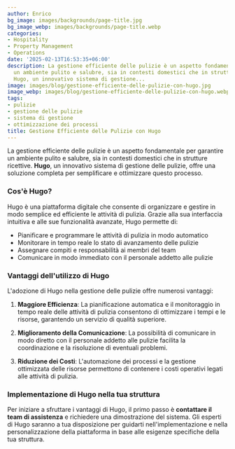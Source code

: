 ```yaml
---
author: Enrico
bg_image: images/backgrounds/page-title.jpg
bg_image_webp: images/backgrounds/page-title.webp
categories:
- Hospitality
- Property Management
- Operations
date: '2025-02-13T16:53:35+06:00'
description: La gestione efficiente delle pulizie è un aspetto fondamentale per garantire
  un ambiente pulito e salubre, sia in contesti domestici che in strutture ricettive.
  Hugo, un innovativo sistema di gestione...
image: images/blog/gestione-efficiente-delle-pulizie-con-hugo.jpg
image_webp: images/blog/gestione-efficiente-delle-pulizie-con-hugo.webp
tags:
- pulizie
- gestione delle pulizie
- sistema di gestione
- ottimizzazione dei processi
title: Gestione Efficiente delle Pulizie con Hugo
---
```


La gestione efficiente delle pulizie è un aspetto fondamentale per garantire un ambiente pulito e salubre, sia in contesti domestici che in strutture ricettive. **Hugo**, un innovativo sistema di gestione delle pulizie, offre una soluzione completa per semplificare e ottimizzare questo processo.

### Cos'è Hugo?


Hugo è una piattaforma digitale che consente di organizzare e gestire in modo semplice ed efficiente le attività di pulizia. Grazie alla sua interfaccia intuitiva e alle sue funzionalità avanzate, Hugo permette di:

- Pianificare e programmare le attività di pulizia in modo automatico
- Monitorare in tempo reale lo stato di avanzamento delle pulizie
- Assegnare compiti e responsabilità ai membri del team
- Comunicare in modo immediato con il personale addetto alle pulizie

### Vantaggi dell'utilizzo di Hugo


L'adozione di Hugo nella gestione delle pulizie offre numerosi vantaggi:

1. **Maggiore Efficienza**: La pianificazione automatica e il monitoraggio in tempo reale delle attività di pulizia consentono di ottimizzare i tempi e le risorse, garantendo un servizio di qualità superiore.

2. **Miglioramento della Comunicazione**: La possibilità di comunicare in modo diretto con il personale addetto alle pulizie facilita la coordinazione e la risoluzione di eventuali problemi.

3. **Riduzione dei Costi**: L'automazione dei processi e la gestione ottimizzata delle risorse permettono di contenere i costi operativi legati alle attività di pulizia.

### Implementazione di Hugo nella tua struttura


Per iniziare a sfruttare i vantaggi di Hugo, il primo passo è **contattare il team di assistenza** e richiedere una dimostrazione del sistema. Gli esperti di Hugo saranno a tua disposizione per guidarti nell'implementazione e nella personalizzazione della piattaforma in base alle esigenze specifiche della tua struttura.